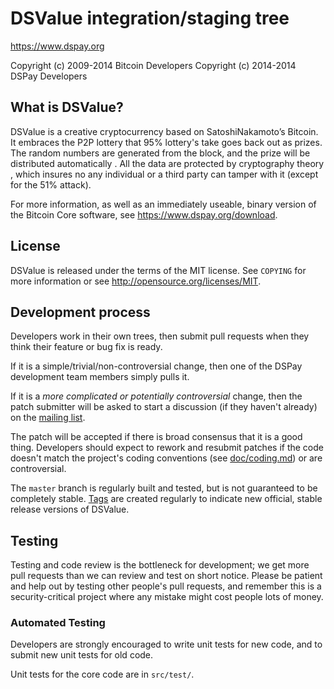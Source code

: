 DSValue integration/staging tree
=====================================

https://www.dspay.org

Copyright (c) 2009-2014 Bitcoin Developers
Copyright (c) 2014-2014 DSPay Developers

What is DSValue?
----------------

DSValue  is  a  creative  cryptocurrency  based  on  SatoshiNakamoto’s Bitcoin. 
It embraces the P2P lottery that 95% lottery's take goes back out as prizes. 
The random numbers  are  generated  from the block, and the prize will be 
distributed  automatically .  All  the  data  are  protected  by cryptography 
theory ,  which insures no any individual or a third party can tamper with 
it (except for the 51% attack).

For more information, as well as an immediately useable, binary version of
the Bitcoin Core software, see https://www.dspay.org/download.

License
-------

DSValue is released under the terms of the MIT license. See `COPYING` for more
information or see http://opensource.org/licenses/MIT.

Development process
-------------------

Developers work in their own trees, then submit pull requests when they think
their feature or bug fix is ready.

If it is a simple/trivial/non-controversial change, then one of the DSPay
development team members simply pulls it.

If it is a *more complicated or potentially controversial* change, then the patch
submitter will be asked to start a discussion (if they haven't already) on the
[mailing list](http://sourceforge.net/mailarchive/forum.php?forum_name=bitcoin-development).

The patch will be accepted if there is broad consensus that it is a good thing.
Developers should expect to rework and resubmit patches if the code doesn't
match the project's coding conventions (see [doc/coding.md](doc/coding.md)) or are
controversial.

The `master` branch is regularly built and tested, but is not guaranteed to be
completely stable. [Tags](https://github.com/bitcoin/bitcoin/tags) are created
regularly to indicate new official, stable release versions of DSValue.

Testing
-------

Testing and code review is the bottleneck for development; we get more pull
requests than we can review and test on short notice. Please be patient and help out by testing
other people's pull requests, and remember this is a security-critical project where any mistake might cost people
lots of money.

### Automated Testing

Developers are strongly encouraged to write unit tests for new code, and to
submit new unit tests for old code.

Unit tests for the core code are in `src/test/`.
